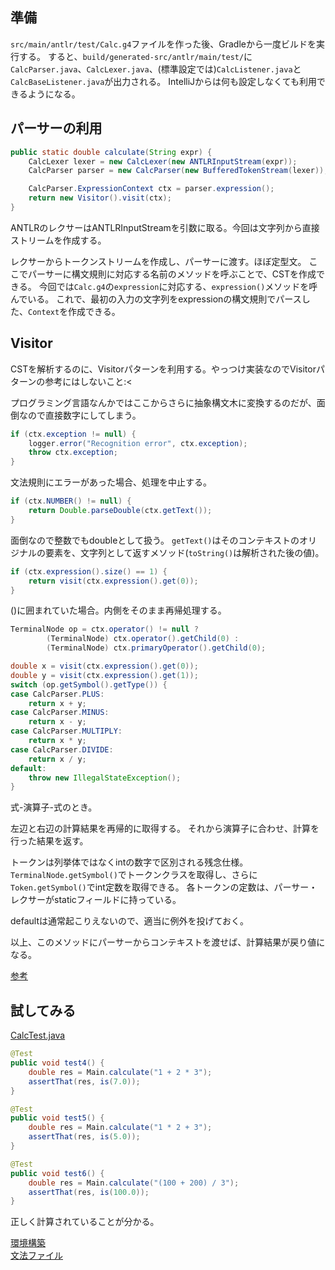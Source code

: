 ## 準備
`src/main/antlr/test/Calc.g4`ファイルを作った後、Gradleから一度ビルドを実行する。
すると、`build/generated-src/antlr/main/test/`に
`CalcParser.java`、`CalcLexer.java`、(標準設定では)`CalcListener.java`と`CalcBaseListener.java`が出力される。
IntelliJからは何も設定しなくても利用できるようになる。

## パーサーの利用
```java
public static double calculate(String expr) {
    CalcLexer lexer = new CalcLexer(new ANTLRInputStream(expr));
    CalcParser parser = new CalcParser(new BufferedTokenStream(lexer));

    CalcParser.ExpressionContext ctx = parser.expression();
    return new Visitor().visit(ctx);
}
```
ANTLRのレクサーはANTLRInputStreamを引数に取る。今回は文字列から直接ストリームを作成する。

レクサーからトークンストリームを作成し、パーサーに渡す。ほぼ定型文。
ここでパーサーに構文規則に対応する名前のメソッドを呼ぶことで、CSTを作成できる。
今回では`Calc.g4`の`expression`に対応する、`expression()`メソッドを呼んでいる。
これで、最初の入力の文字列をexpressionの構文規則でパースした、`Context`を作成できる。

## Visitor
CSTを解析するのに、Visitorパターンを利用する。やっつけ実装なのでVisitorパターンの参考にはしないこと:<

プログラミング言語なんかではここからさらに抽象構文木に変換するのだが、面倒なので直接数字にしてしまう。

```java
if (ctx.exception != null) {
    logger.error("Recognition error", ctx.exception);
    throw ctx.exception;
}
```
文法規則にエラーがあった場合、処理を中止する。

```java
if (ctx.NUMBER() != null) {
    return Double.parseDouble(ctx.getText());
}
```
面倒なので整数でもdoubleとして扱う。
`getText()`はそのコンテキストのオリジナルの要素を、文字列として返すメソッド(`toString()`は解析された後の値)。

```java
if (ctx.expression().size() == 1) {
    return visit(ctx.expression().get(0));
}
```
()に囲まれていた場合。内側をそのまま再帰処理する。

```java
TerminalNode op = ctx.operator() != null ?
        (TerminalNode) ctx.operator().getChild(0) :
        (TerminalNode) ctx.primaryOperator().getChild(0);

double x = visit(ctx.expression().get(0));
double y = visit(ctx.expression().get(1));
switch (op.getSymbol().getType()) {
case CalcParser.PLUS:
    return x + y;
case CalcParser.MINUS:
    return x - y;
case CalcParser.MULTIPLY:
    return x * y;
case CalcParser.DIVIDE:
    return x / y;
default:
    throw new IllegalStateException();
}
```
式-演算子-式のとき。

左辺と右辺の計算結果を再帰的に取得する。
それから演算子に合わせ、計算を行った結果を返す。

トークンは列挙体ではなくintの数字で区別される残念仕様。
`TerminalNode.getSymbol()`でトークンクラスを取得し、さらに`Token.getSymbol()`でint定数を取得できる。
各トークンの定数は、パーサー・レクサーがstaticフィールドに持っている。

defaultは通常起こりえないので、適当に例外を投げておく。

以上、このメソッドにパーサーからコンテキストを渡せば、計算結果が戻り値になる。

[参考](http://stackoverflow.com/questions/29971097/how-to-create-ast-with-antlr4)


## 試してみる

[CalcTest.java](https://bitbucket.org/minebreaker_tf/antlrtest/src/7fc85994fcbd27b81ea0db88e1ea4193b0005dbb/src/test/java/test/CalcTest.java?at=master&fileviewer=file-view-default)

```java
@Test
public void test4() {
    double res = Main.calculate("1 + 2 * 3");
    assertThat(res, is(7.0));
}

@Test
public void test5() {
    double res = Main.calculate("1 * 2 + 3");
    assertThat(res, is(5.0));
}

@Test
public void test6() {
    double res = Main.calculate("(100 + 200) / 3");
    assertThat(res, is(100.0));
}
```

正しく計算されていることが分かる。

[環境構築](#/programming.antlr.prepare)  
[文法ファイル](#/programming.antlr.g4)  
